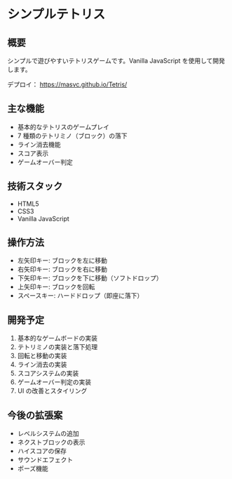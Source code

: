 # シンプルテトリス

## 概要

シンプルで遊びやすいテトリスゲームです。Vanilla JavaScript を使用して開発します。

デプロイ：
https://masvc.github.io/Tetris/

## 主な機能

- 基本的なテトリスのゲームプレイ
- 7 種類のテトリミノ（ブロック）の落下
- ライン消去機能
- スコア表示
- ゲームオーバー判定

## 技術スタック

- HTML5
- CSS3
- Vanilla JavaScript

## 操作方法

- 左矢印キー: ブロックを左に移動
- 右矢印キー: ブロックを右に移動
- 下矢印キー: ブロックを下に移動（ソフトドロップ）
- 上矢印キー: ブロックを回転
- スペースキー: ハードドロップ（即座に落下）

## 開発予定

1. 基本的なゲームボードの実装
2. テトリミノの実装と落下処理
3. 回転と移動の実装
4. ライン消去の実装
5. スコアシステムの実装
6. ゲームオーバー判定の実装
7. UI の改善とスタイリング

## 今後の拡張案

- レベルシステムの追加
- ネクストブロックの表示
- ハイスコアの保存
- サウンドエフェクト
- ポーズ機能
